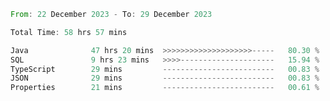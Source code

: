 <!--<div align=center><img src="https://leetcard.jacoblin.cool/CalvinWan0101"></div>-->

<!--START_SECTION:waka-->

```rust
From: 22 December 2023 - To: 29 December 2023

Total Time: 58 hrs 57 mins

Java              47 hrs 20 mins  >>>>>>>>>>>>>>>>>>>>-----   80.30 %
SQL               9 hrs 23 mins   >>>>---------------------   15.94 %
TypeScript        29 mins         -------------------------   00.83 %
JSON              29 mins         -------------------------   00.83 %
Properties        21 mins         -------------------------   00.61 %
```

<!--END_SECTION:waka-->
